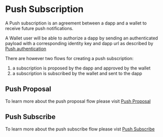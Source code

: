 # Push Subscription

A Push subscription is an agreement between a dapp and a wallet to receive future push notifications.

A Wallet user will be able to authorize a dapp by sending an authenticated payload with a corresponding identity key and dapp url as described by [Push authentication](./push-authentication.md)

There are however two flows for creating a push subscription:

1. a subscription is proposed by the dapp and approved by the wallet
2. a subscription is subscribed by the wallet and sent to the dapp

## Push Proposal

To learn more about the push proposal flow please visit [Push Proposal](./push-proposal.md)

## Push Subscribe

To learn more about the push subscribe flow please vist [Push Subscribe](./push-subscribe.md)
